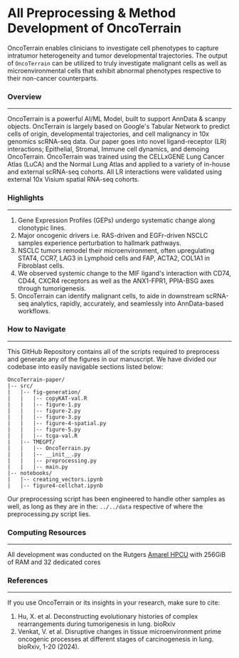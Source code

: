 # All Preprocessing & Method Development of OncoTerrain
OncoTerrain enables clinicians to investigate cell phenotypes to capture intratumor heterogeneity and tumor developmental trajectories. The output of ```OncoTerrain``` can be utilized to truly investigate malignant cells as well as microenvironmental cells that exhibit abnormal phenotypes respective to their non-cancer counterparts.

### Overview
------------
OncoTerrain is a powerful AI/ML Model, built to support AnnData & scanpy objects. OncTerrain is largely based on Google's Tabular Network to predict cells of origin, developmental trajectories, and cell malignancy in 10x genomics scRNA-seq data. Our paper goes into novel ligand-receptor (LR) interactions; Epithelial, Stromal, Immune cell dynamics, and demoing OncoTerrain. OncoTerrain was trained using the CELLxGENE Lung Cancer Atlas (LuCA) and the Normal Lung Atlas and applied to a variety of in-house and external scRNA-seq cohorts. All LR interactions were validated using external 10x Visium spatial RNA-seq cohorts.  

### Highlights
--------------
1. Gene Expression Profiles (GEPs) undergo systematic change along clonotypic lines.
2. Major oncogenic drivers i.e. RAS-driven and EGFr-driven NSCLC samples experience perturbation to hallmark pathways. 
3. NSCLC tumors remodel their microenvironment, often upregulating STAT4, CCR7, LAG3 in Lymphoid cells and FAP, ACTA2, COL1A1 in Fibroblast cells. 
4. We observed systemic change to the MIF ligand's interaction with CD74, CD44, CXCR4 receptors as well as the ANX1-FPR1, PPIA-BSG axes through tumorigenesis.
5. OncoTerrain can identify malignant cells, to aide in downstream scRNA-seq analytics, rapidly, accurately, and seamlessly into AnnData-based workflows. 

### How to Navigate
-----------------------
This GitHub Repository contains all of the scripts required to preprocess and generate any of the figures in our manuscript. We have divided our codebase into easily navigable sections listed below:

```
OncoTerrain-paper/ 
|-- src/
|   |-- fig-generation/
|   |   |-- copyKAT-val.R
|   |   |-- figure-1.py
|   |   |-- figure-2.py
|   |   |-- figure-3.py
|   |   |-- figure-4-spatial.py
|   |   |-- figure-5.py
|   |   |-- tcga-val.R
|   |-- TMEGPT/
|   |   |-- OncoTerrain.py
|   |   |-- __init__.py
|   |   |-- preprocessing.py
|   |   |-- main.py
|-- notebooks/
|   |-- creating_vectors.ipynb
|   |-- figure4-cellchat.ipynb
```

Our preprocessing script has been engineered to handle other samples as well, as long as they are in the: ``` ../../data ``` respective of where the preprocessing.py script lies.



### Computing Resources
-----------------------
All development was conducted on the Rutgers [Amarel HPCU](https://oarc.rutgers.edu/resources/amarel/) with 256GiB of RAM and 32 dedicated cores

### References
---------------
If you use OncoTerrain or its insights in your research, make sure to cite:
1. Hu, X. et al. Deconstructing evolutionary histories of complex rearrangements during tumorigenesis in lung. bioRxiv
2. Venkat, V. et al. Disruptive changes in tissue microenvironment prime oncogenic processes at different stages of carcinogenesis in lung. bioRxiv, 1-20 (2024). 